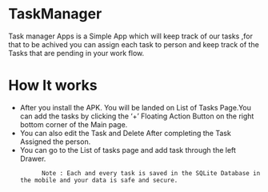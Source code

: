 # TaskManager
Task manager Apps is a Simple App which will keep track of our tasks ,for that to be achived you can assign each task to person and keep track of the Tasks that are pending in your work flow.

<H1>How It works</H1>
<ul>
<li>After you install the APK. You will be landed on List of Tasks Page.You can add the tasks by clicking the ‘+’ Floating Action Button on the right bottom corner of the Main page. </li>

<li>You can also edit the Task and Delete After completing the Task Assigned the person. </li>

<li>You can go to the List of tasks page and add task through the left Drawer. </li>

          Note : Each and every task is saved in the SQLite Database in the mobile and your data is safe and secure.
</ul>
              
